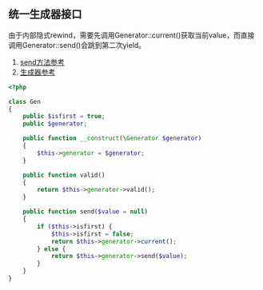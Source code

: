 ## 统一生成器接口

由于内部隐式rewind，需要先调用Generator::current()获取当前value，而直接调用Generator::send()会跳到第二次yield。

1. [send方法参考](http://php.net/manual/en/generator.send.php)
2. [生成器参考](http://www.laruence.com/2015/05/28/3038.html)


```php
<?php

class Gen
{
    public $isfirst = true;
    public $generator;

    public function __construct(\Generator $generator)
    {
        $this->generator = $generator;
    }

    public function valid()
    {
        return $this->generator->valid();
    }

    public function send($value = null)
    {
        if ($this->isfirst) {
            $this->isfirst = false;
            return $this->generator->current();
        } else {
            return $this->generator->send($value);
        }
    }
}
```